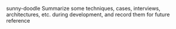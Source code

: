 sunny-doodle
Summarize some techniques, cases, interviews, architectures, etc. during development, and record them for future reference
